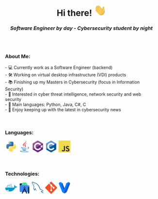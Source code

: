 <h1 align="center">Hi there! <img src="https://github.com/ABSphreak/ABSphreak/blob/master/gifs/Hi.gif" width="40"></h1>
<h3 align="center"><i>Software Engineer by day - Cybersecurity student by night</i></h3>

<br>
<br>
<h3 align="left">About Me:</h3>
- 💻 Currently work as a Software Engineer (backend)<br>
- 🛠 Working on virtual desktop infrastructure (VDI) products  <br>
- 📚 Finishing up my Masters in Cybersecurity (focus in Information Security)<br>
- 🚩 Interested in cyber threat intelligence, network security and web security<br>
- 🌟 Main languages: Python, Java, C#, C <br>
- 📰 Enjoy keeping up with the latest in cybersecurity news<br> 

<br>
<br>
<h3 align="left">Languages:</h3>

<div>
<img src="https://raw.githubusercontent.com/devicons/devicon/master/icons/python/python-original.svg" alt="python_icon" width="40" height="40"/>
<img src="https://raw.githubusercontent.com/devicons/devicon/master/icons/java/java-original.svg" alt="java_icon" width="40" height="40"/>
<img src="https://raw.githubusercontent.com/devicons/devicon/master/icons/csharp/csharp-original.svg" alt="csharp_icon" width="40" height="40"/>
<img src="https://raw.githubusercontent.com/devicons/devicon/master/icons/c/c-original.svg" alt="c_icon" width="40" height="40"/>
<img src="https://raw.githubusercontent.com/devicons/devicon/master/icons/javascript/javascript-original.svg" alt="javascript_icon" width="40" height="40"/>
</div>

<br>
<br>
<h3 align="left">Technologies:</h3>
<div>
<img src="https://raw.githubusercontent.com/devicons/devicon/master/icons/docker/docker-plain.svg" alt="docker_icon" width="40" height="40"/>
<img src="https://raw.githubusercontent.com/devicons/devicon/master/icons/androidstudio/androidstudio-original.svg" alt="androidstudio_icon" width="40" height="40"/>
<img src="https://raw.githubusercontent.com/devicons/devicon/master/icons/mysql/mysql-original.svg" alt="mysql_icon" width="40" height="40"/>
<img src="https://raw.githubusercontent.com/devicons/devicon/master/icons/git/git-original.svg" alt="git_icon" width="40" height="40"/>
<img src="https://raw.githubusercontent.com/devicons/devicon/master/icons/vagrant/vagrant-original.svg" alt="vagrant_icon" width="40" height="40"/>
</div> 
